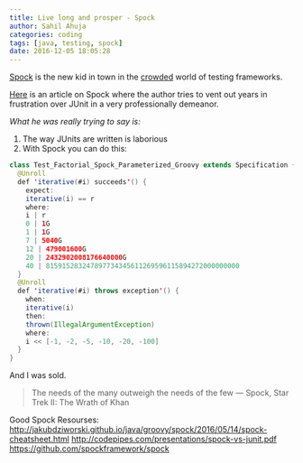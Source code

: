 ```yaml
---
title: Live long and prosper - Spock
author: Sahil Ahuja
categories: coding
tags: [java, testing, spock]
date: 2016-12-05 18:05:28
---
```

[Spock](http://spockframework.org/) is the new kid in town in the [crowded](https://en.wikipedia.org/wiki/Unit_testing) world of testing frameworks.

[Here](https://accu.org/index.php/journals/2203) is an article on Spock where the author tries to vent out years in frustration over JUnit in a very professionally demeanor.

_What he was really trying to say is:_
<!-- more -->
1. The way JUnits are written is laborious
1. With Spock you can do this: 
```Java
class Test_Factorial_Spock_Parameterized_Groovy extends Specification {
  @Unroll
  def 'iterative(#i) succeeds'() {
    expect:
    iterative(i) == r
    where:
    i | r
    0 | 1G
    1 | 1G
    7 | 5040G
    12 | 479001600G
    20 | 2432902008176640000G
    40 | 815915283247897734345611269596115894272000000000
  }
  @Unroll
  def 'iterative(#i) throws exception'() {
    when:
    iterative(i)
    then:
    thrown(IllegalArgumentException)
    where:
    i << [-1, -2, -5, -10, -20, -100]
  }
}
```

And I was sold.

> The needs of the many outweigh the needs of the few ― Spock, Star Trek II: The Wrath of Khan

Good Spock Resourses:
http://jakubdziworski.github.io/java/groovy/spock/2016/05/14/spock-cheatsheet.html
http://codepipes.com/presentations/spock-vs-junit.pdf
https://github.com/spockframework/spock

